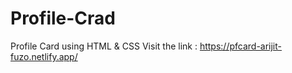 # Profile-Crad
Profile Card using HTML & CSS
Visit the link :
https://pfcard-arijit-fuzo.netlify.app/
